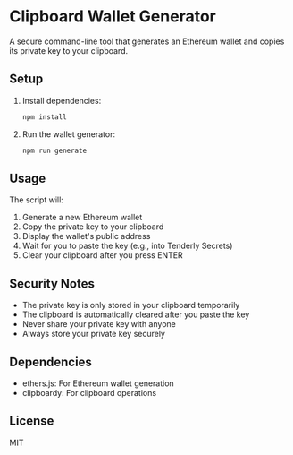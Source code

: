 # Clipboard Wallet Generator

A secure command-line tool that generates an Ethereum wallet and copies its private key to your clipboard.

## Setup

1. Install dependencies:
   ```bash
   npm install
   ```

2. Run the wallet generator:
   ```bash
   npm run generate
   ```

## Usage

The script will:
1. Generate a new Ethereum wallet
2. Copy the private key to your clipboard
3. Display the wallet's public address
4. Wait for you to paste the key (e.g., into Tenderly Secrets)
5. Clear your clipboard after you press ENTER

## Security Notes

- The private key is only stored in your clipboard temporarily
- The clipboard is automatically cleared after you paste the key
- Never share your private key with anyone
- Always store your private key securely

## Dependencies

- ethers.js: For Ethereum wallet generation
- clipboardy: For clipboard operations

## License

MIT
